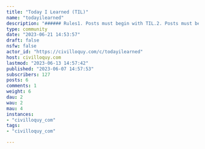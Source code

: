 ```yaml
---
title: "Today I Learned (TIL)" 
name: "todayilearned"
description: "###### Rules1. Posts must begin with TIL.2. Posts must be about a specific fact. No TIL about [ducks]."
type: community
date: "2023-06-21 14:53:57"
draft: false
nsfw: false
actor_id: "https://civilloquy.com/c/todayilearned"
host: civilloquy.com
lastmod: "2023-06-13 14:57:42"
published: "2023-06-07 14:57:53"
subscribers: 127
posts: 6
comments: 1
weight: 6
dau: 2
wau: 2
mau: 4
instances:
- "civilloquy_com"
tags: 
- "civilloquy_com"

---
```

